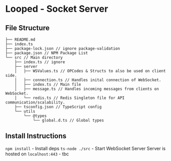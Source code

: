 # Looped - Socket Server


## File Structure
```
├── README.md
├── index.ts
├── package-lock.json // ignore package-validation
├── package.json // NPM Package List
└── src // Main directory
    ├── index.ts // ignore
    ├── server
    │   ├── WSValues.ts // OPCodes & Structs to also be used on client side.
    │   ├── connection.ts // Handles inital connection of WebSocket.
    │   ├── index.ts // Main file
    │   ├── message.ts // Handles incoming messages from clients on WebSocket.
    │   └── redis.ts // Redis Singleton file for API communication/scalability.
    ├── tsconfig.json // TypeScript config
    └── utils
        └── @types
            └── global.d.ts // Global types
```

## Install Instructions
```npm install``` - Install deps
```ts-node ./src``` - Start WebSocket Server
Server is hosted on ```localhost:443``` - tbc


